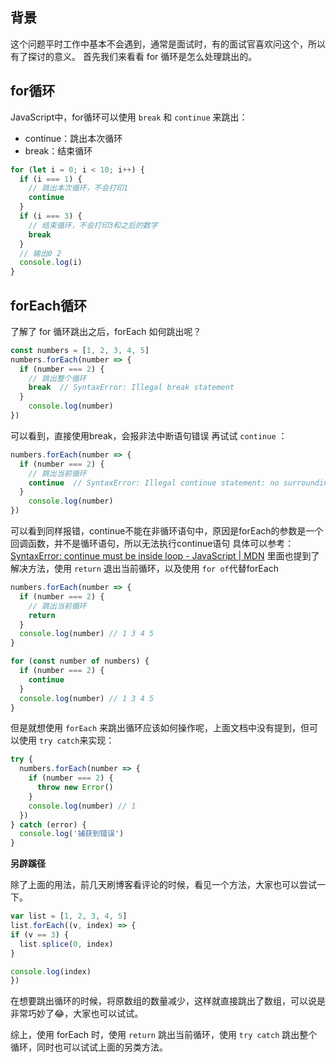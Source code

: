 ## 背景
这个问题平时工作中基本不会遇到，通常是面试时，有的面试官喜欢问这个，所以有了探讨的意义。
首先我们来看看 for 循环是怎么处理跳出的。
## for循环
JavaScript中，for循环可以使用 `break` 和 `continue` 来跳出：
- continue：跳出本次循环
- break：结束循环
```js
for (let i = 0; i < 10; i++) {
  if (i === 1) {
    // 跳出本次循环，不会打印1
    continue
  }
  if (i === 3) {
    // 结束循环，不会打印3和之后的数字
    break
  }
  // 输出0 2
  console.log(i)
}
```
## forEach循环
了解了 for 循环跳出之后，forEach 如何跳出呢？
```js
const numbers = [1, 2, 3, 4, 5]
numbers.forEach(number => {
  if (number === 2) {
    // 跳出整个循环
    break  // SyntaxError: Illegal break statement
  }
    console.log(number)
})
```
可以看到，直接使用break，会报非法中断语句错误
再试试 `continue` ：
```js
numbers.forEach(number => {
  if (number === 2) {
    // 跳出当前循环
    continue  // SyntaxError: Illegal continue statement: no surrounding iteration statement
  }
    console.log(number)
})
```
可以看到同样报错，continue不能在非循环语句中，原因是forEach的参数是一个回调函数，并不是循环语句，所以无法执行continue语句
具体可以参考：[SyntaxError: continue must be inside loop - JavaScript | MDN](https://developer.mozilla.org/en-US/docs/Web/JavaScript/Reference/Errors/Bad_continue)
里面也提到了解决方法，使用 `return` 退出当前循环，以及使用 `for of`代替forEach
```js
numbers.forEach(number => {
  if (number === 2) {
    // 跳出当前循环
    return 
  }
  console.log(number) // 1 3 4 5
}
```
```js
for (const number of numbers) {
  if (number === 2) {
    continue
  }
  console.log(number) // 1 3 4 5
}
```
但是就想使用 `forEach` 来跳出循环应该如何操作呢，上面文档中没有提到，但可以使用 `try catch`来实现：
```js
try {
  numbers.forEach(number => {
    if (number === 2) {
      throw new Error()
    }
    console.log(number) // 1
  })
} catch (error) {
  console.log('捕获到错误')
}
```

**另辟蹊径**

除了上面的用法，前几天刷博客看评论的时候，看见一个方法，大家也可以尝试一下。
```js
var list = [1, 2, 3, 4, 5]
list.forEach((v, index) => {
if (v == 3) {
  list.splice(0, index)
}

console.log(index)
})
```

在想要跳出循环的时候，将原数组的数量减少，这样就直接跳出了数组，可以说是非常巧妙了😂，大家也可以试试。

综上，使用 forEach 时，使用 `return` 跳出当前循环，使用 `try catch` 跳出整个循环，同时也可以试试上面的另类方法。